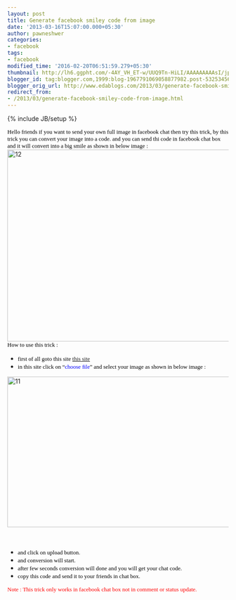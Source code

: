 ```yaml
---
layout: post
title: Generate facebook smiley code from image
date: '2013-03-16T15:07:00.000+05:30'
author: pawneshwer
categories:
- facebook
tags:
- facebook
modified_time: '2016-02-20T06:51:59.279+05:30'
thumbnail: http://lh6.ggpht.com/-4AY_VH_ET-w/UUQ9Tn-HiLI/AAAAAAAAAsI/jps8WHzQ5IE/s72-c/12_thumb%25255B2%25255D.jpg?imgmax=800
blogger_id: tag:blogger.com,1999:blog-1967791069058877982.post-5325345694437841686
blogger_orig_url: http://www.edablogs.com/2013/03/generate-facebook-smiley-code-from-image.html
redirect_from:
- /2013/03/generate-facebook-smiley-code-from-image.html
---
```


{% include JB/setup %}

<div dir="ltr" style="text-align: left;" trbidi="on"><span style="color: black; font-family: Verdana; font-size: small;">Hello friends if you want to send your own full image in facebook chat then try this trick, by this trick you can convert your image into a code. and you can send thi code in facebook chat box and it will convert into a big smile as shown in below image :</span><br /><a href="http://lh5.ggpht.com/-RUCnAMoVgN8/UUQ9SdZjmSI/AAAAAAAAAsA/XsMjbsxZLdo/s1600-h/12%25255B4%25255D.jpg"><img alt="12" border="0" height="437" src="http://lh6.ggpht.com/-4AY_VH_ET-w/UUQ9Tn-HiLI/AAAAAAAAAsI/jps8WHzQ5IE/12_thumb%25255B2%25255D.jpg?imgmax=800" style="background-image: none; border-bottom-width: 0px; border-left-width: 0px; border-right-width: 0px; border-top-width: 0px; display: inline; padding-left: 0px; padding-right: 0px; padding-top: 0px;" title="12" width="535" /></a><br /><span style="color: black; font-family: Verdana; font-size: small;">How to use this trick :</span><br /><ul><li><span style="color: black; font-family: Verdana; font-size: small;">first of all goto this site <a class="raju" href="http://adf.ly/NN6tn" target="_blank">this site</a></span> </li><li><span style="color: black; font-family: Verdana; font-size: small;">in this site click on “<span style="color: blue;">choose file</span>” and select your image as shown in below image :</span> </li></ul><a href="http://lh3.ggpht.com/-ccz3ymiQyf0/UUQ9U-mvlTI/AAAAAAAAAsQ/pxt6yK6lRpg/s1600-h/11%25255B3%25255D.jpg"><img alt="11" border="0" height="343" src="http://lh5.ggpht.com/-leVQ7LQvoZg/UUQ9VxVFeYI/AAAAAAAAAsY/aXqJWRhhgSM/11_thumb%25255B1%25255D.jpg?imgmax=800" style="background-image: none; border-bottom-width: 0px; border-left-width: 0px; border-right-width: 0px; border-top-width: 0px; display: inline; padding-left: 0px; padding-right: 0px; padding-top: 0px;" title="11" width="577" /></a><br /><script type="text/javascript">ch_client = "pawneshwer"; ch_width = 500; ch_height = 250; ch_type = "mpu"; ch_sid = "Chitika Default"; ch_color_site_link = "0000CC"; ch_color_title = "0000CC"; ch_color_border = "FFFFFF"; ch_color_text = "000000"; ch_color_bg = "FFFFFF"; </script><br /><script src="http://scripts.chitika.net/eminimalls/amm.js" type="text/javascript"></script><br /><ul><li><span style="color: black; font-family: Verdana; font-size: small;">and click on upload button.</span> </li><li><span style="color: black; font-family: Verdana; font-size: small;">and conversion will start.</span> </li><li><span style="color: black; font-family: Verdana; font-size: small;">after few seconds conversion will done and you will get your chat code.</span> </li><li><span style="color: black; font-family: Verdana; font-size: small;">copy this code and send it to your friends in chat box.</span> </li></ul><span style="color: red; font-family: Verdana; font-size: small;">Note : This trick only works in facebook chat box not in comment or status update.</span></div>